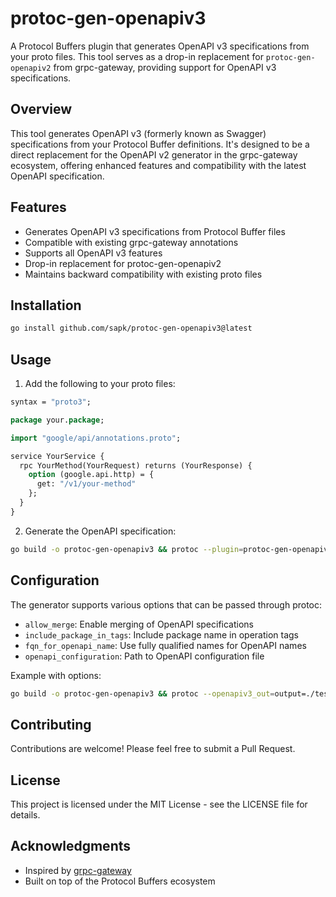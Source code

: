 # protoc-gen-openapiv3

A Protocol Buffers plugin that generates OpenAPI v3 specifications from your proto files. This tool serves as a drop-in replacement for `protoc-gen-openapiv2` from grpc-gateway, providing support for OpenAPI v3 specifications.

## Overview

This tool generates OpenAPI v3 (formerly known as Swagger) specifications from your Protocol Buffer definitions. It's designed to be a direct replacement for the OpenAPI v2 generator in the grpc-gateway ecosystem, offering enhanced features and compatibility with the latest OpenAPI specification.

## Features

- Generates OpenAPI v3 specifications from Protocol Buffer files
- Compatible with existing grpc-gateway annotations
- Supports all OpenAPI v3 features
- Drop-in replacement for protoc-gen-openapiv2
- Maintains backward compatibility with existing proto files

## Installation

```bash
go install github.com/sapk/protoc-gen-openapiv3@latest
```

## Usage

1. Add the following to your proto files:

```protobuf
syntax = "proto3";

package your.package;

import "google/api/annotations.proto";

service YourService {
  rpc YourMethod(YourRequest) returns (YourResponse) {
    option (google.api.http) = {
      get: "/v1/your-method"
    };
  }
}
```

2. Generate the OpenAPI specification:

```bash
go build -o protoc-gen-openapiv3 && protoc --plugin=protoc-gen-openapiv3=./protoc-gen-openapiv3   --openapiv3_out=output=./testdata/test.openapi.yaml,output-format=yaml:. --proto_path=./testdata --proto_path=./ ./testdata/test.prot
```

## Configuration

The generator supports various options that can be passed through protoc:

- `allow_merge`: Enable merging of OpenAPI specifications
- `include_package_in_tags`: Include package name in operation tags
- `fqn_for_openapi_name`: Use fully qualified names for OpenAPI names
- `openapi_configuration`: Path to OpenAPI configuration file

Example with options:

```bash
go build -o protoc-gen-openapiv3 && protoc --openapiv3_out=output=./testdata/test.openapi.json,output-format=json,allow_merge=true,include_package_in_tags=true:. --plugin=protoc-gen-openapiv3=./protoc-gen-openapiv3 --proto_path=./testdata --proto_path=./ ./testdata/test.proto 
```

## Contributing

Contributions are welcome! Please feel free to submit a Pull Request.

## License

This project is licensed under the MIT License - see the LICENSE file for details.

## Acknowledgments

- Inspired by [grpc-gateway](https://github.com/grpc-ecosystem/grpc-gateway)
- Built on top of the Protocol Buffers ecosystem 